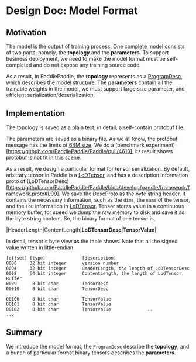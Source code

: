 # Design Doc: Model Format

## Motivation

The model is the output of training process. One complete model consists of two parts, namely, the **topology** and the **parameters**. To support business deployment, we need to make the model format must be self-completed and do not expose any training source code.

As a result, In PaddlePaddle, the **topology** represents as a  [ProgramDesc](https://github.com/PaddlePaddle/Paddle/blob/1c0a4c901c9fc881d120249c703b15d1c50dae7d/doc/design/program.md), which describes the model structure. The **parameters** contain all the trainable weights in the model, we must support large size parameter, and efficient serialization/deserialization. 

## Implementation

The topology is saved as a plain text, in detail, a self-contain protobuf file. 

The parameters are saved as a binary file. As we all know, the protobuf message has the limits of [64M size](https://developers.google.com/protocol-buffers/docs/reference/cpp/google.protobuf.io.coded_stream#CodedInputStream.SetTotalBytesLimit.details). We do a (benchmark experiment)[https://github.com/PaddlePaddle/Paddle/pull/4610], its result shows protobuf is not fit in this scene.

As a result, we design a particular format for tensor serialization. By default, arbitrary tensor in Paddle is a [LoDTensor](https://github.com/PaddlePaddle/Paddle/blob/develop/paddle/framework/lod_tensor.md), and has a description information proto of (LoDTensorDesc)[https://github.com/PaddlePaddle/Paddle/blob/develop/paddle/framework/framework.proto#L99]. We save the DescProto as the byte string header, it contains the necessary information, such as the `dims`, the `name` of the tensor, and the `LoD` information in [LoDTensor](https://github.com/PaddlePaddle/Paddle/blob/1c0a4c901c9fc881d120249c703b15d1c50dae7d/paddle/framework/lod_tensor.md). Tensor stores value in a continuous memory buffer, for speed we dump the raw memory to disk and save it as the byte string content. So, the binary format of one tensor is, 

|HeaderLength|ContentLength|**LoDTensorDesc**|**TensorValue**|

In detail, tensor's  byte view as the table shows. Note that all the signed value written in little-endian.

```text
[offset] [type]              [description] 
0000     32 bit integer      version number
0004     32 bit integer      HeaderLength, the length of LoDTensorDesc
0008     64 bit integer      ContentLength, the length of LodTensor Buffer
0009      8 bit char         TensorDesc
00010     8 bit char         TensorDesc
...
00100     8 bit char         TensorValue
00101     8 bit char         TensorValue
00102     8 bit char         TensorValue              ..
...
```

## Summary

We introduce the model format, the `ProgramDesc` describe the **topology**, and a bunch of particular format binary tensors describes the **parameters**.
